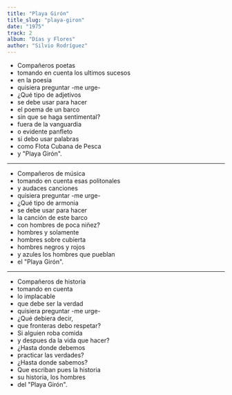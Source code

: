 ```yaml
---
title: "Playa Girón"
title_slug: "playa-giron"
date: "1975"
track: 2
album: "Días y Flores"
author: "Silvio Rodríguez"
---
```


- Compañeros poetas
- tomando en cuenta los ultimos sucesos
- en la poesia
- quisiera preguntar -me urge-
- ¿Qué tipo de adjetivos
- se debe usar para hacer
- el poema de un barco
- sin que se haga sentimental?
- fuera de la vanguardia
- o evidente panfleto
- si debo usar palabras
- como Flota Cubana de Pesca
- y "Playa Girón".

---

- Compañeros de música
- tomando en cuenta esas politonales
- y audaces canciones
- quisiera preguntar -me urge-
- ¿Qué tipo de armonia
- se debe usar para hacer
- la canción de este barco
- con hombres de poca niñez?
- hombres y solamente
- hombres sobre cubierta
- hombres negros y rojos
- y azules los hombres que pueblan
- el "Playa Girón".

---

- Compañeros de historia
- tomando en cuenta
- lo implacable
- que debe ser la verdad
- quisiera preguntar -me urge-
- ¿Qué debiera decir,
- que fronteras debo respetar?
- Si alguien roba comida
- y despues da la vida que hacer?
- ¿Hasta donde debemos
- practicar las verdades?
- ¿Hasta donde sabemos?
- Que escriban pues la historia
- su historia, los hombres
- del "Playa Girón".
